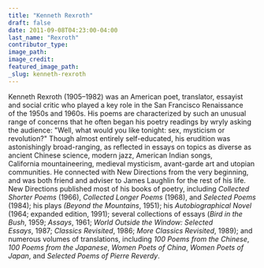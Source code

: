 ```yaml
---
title: "Kenneth Rexroth"
draft: false
date: 2011-09-08T04:23:00-04:00
last_name: "Rexroth"
contributor_type:
image_path:
image_credit:
featured_image_path:
_slug: kenneth-rexroth
---
```


Kenneth Rexroth (1905–1982) was an American poet, translator, essayist and social critic who played a key role in the San Francisco Renaissance of the 1950s and 1960s. His poems are characterized by such an unusual range of concerns that he often began his poetry readings by wryly asking the audience: "Well, what would you like tonight: sex, mysticism or revolution?" Though almost entirely self-educated, his erudition was astonishingly broad-ranging, as reflected in essays on topics as diverse as ancient Chinese science, modern jazz, American Indian songs, California mountaineering, medieval mysticism, avant-garde art and utopian communities. He connected with New Directions from the very beginning, and was both friend and adviser to James Laughlin for the rest of his life. New Directions published most of his books of poetry, including _Collected Shorter Poems_ (1966), _Collected Longer Poems_ (1968), and _Selected Poems_ (1984); his plays _(Beyond the Mountains_, 1951); his _Autobiographical Novel_ (1964; expanded edition, 1991); several collections of essays (_Bird in the Bush_, 1959; _Assays_, 1961; _World Outside the Window: Selected Essays_, 1987; _Classics Revisited_, 1986; _More Classics Revisited_, 1989); and numerous volumes of translations, including _100 Poems from the Chinese_, _100 Poems from the Japanese_, _Women Poets of China_, _Women Poets of Japan_, and _Selected Poems of Pierre Reverdy_.

